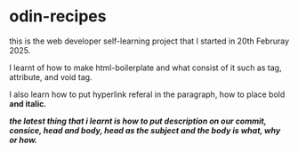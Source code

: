 # odin-recipes
<p>this is the web developer self-learning project that I started in 20th Februray 2025.</p>
<p>I learnt of how to make html-boilerplate and what consist of it such as tag, attribute, and void tag.</p>
<p>I also learn how to put hyperlink referal in the paragraph, how to place bold<strong> and italic<em>.</p>
<p>the latest thing that i learnt is how to put description on our commit, consice, head and body, head as the subject and the body is what, why or how.</p>

